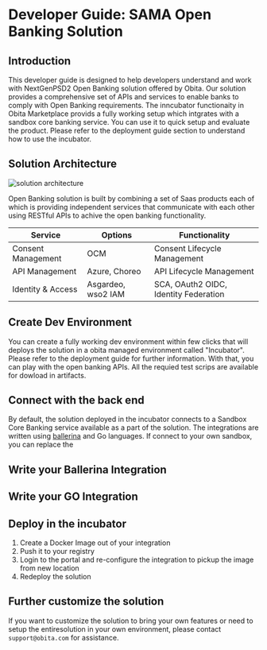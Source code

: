 # Developer Guide: SAMA Open Banking Solution

## Introduction
This developer guide is designed to help developers understand and work with NextGenPSD2 Open Banking solution offered by Obita. Our solution provides a comprehensive set of APIs and services to enable banks to comply with Open Banking requirements.
The inncubator functionaity in Obita Marketplace provids a fully working setup which intgrates with a sandbox core banking service. You can use it to quick setup and evaluate the product. Please refer to the deployment guide section to understand how to use the incubator.

## Solution Architecture
![solution architecture](https://raw.githubusercontent.com/obita-tech/catalog/master/ngpsd2oba1312/resources/solutionArchitecture.png)

 Open Banking solution is built by combining a set of Saas products each of which is providing independent services that communicate with each other using RESTful APIs to achive the open banking functionality.

| Service                 | Options            |  Functionality                        |
|-------------------------|--------------------|---------------------------------------|
|  Consent Management     | OCM                | Consent Lifecycle Management          |
|  API Management         | Azure, Choreo      | API Lifecycle Management              |
|  Identity & Access      | Asgardeo, wso2 IAM | SCA, OAuth2 OIDC, Identity Federation |


## Create Dev Environment
You can create a fully working dev environment within few clicks that will deploys the solution in a obita managed environment called "Incubator". Please refer to the deployment guide for further information.
With that, you can play with the open banking APIs. All the requied test scrips are available for dowload in artifacts.

## Connect with the back end
By default, the solution deployed in the incubator connects to a Sandbox Core Banking service available as a part of the solution. The integrations are written using [ballerina](https://ballerina.io/) and Go languages. If connect to your own sandbox, you can replace the  

## Write your Ballerina Integration


## Write your GO Integration


## Deploy in the incubator
1. Create a Docker Image out of your integration
2. Push it to your registry
3. Login to the portal and re-configure the integration to pickup the image from new location
4. Redeploy the solution 

## Further customize the solution
If you want to customize the solution to bring your own features or need to setup the entiresolution in your own environment, please contact `support@obita.com` for assistance.